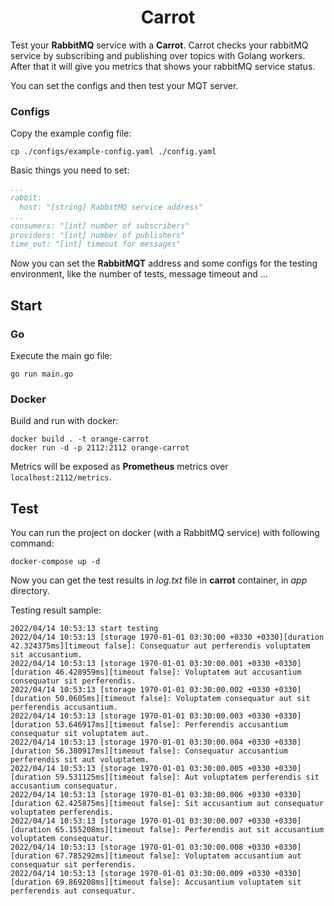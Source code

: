 <h1 align="center">
Carrot
</h1>

Test your **RabbitMQ** service with a **Carrot**. Carrot checks your
rabbitMQ service by subscribing and publishing over topics with Golang workers. After
that it will give you metrics that shows your rabbitMQ service status.

You can set the configs and then test your MQT server.

### Configs
Copy the example config file:
```shell
cp ./configs/example-config.yaml ./config.yaml
```

Basic things you need to set:
```yaml
...
rabbit:
  host: "[string] RabbitMQ service address"
...
consumers: "[int] number of subscribers"
providers: "[int] number of publishers"
time_out: "[int] timeout for messages"
```

Now you can set the **RabbitMQT** address and some configs
for the testing environment, like the number of tests, message
timeout and ...

## Start
### Go
Execute the main go file:
```shell
go run main.go
```

### Docker
Build and run with docker:
```shell
docker build . -t orange-carrot
docker run -d -p 2112:2112 orange-carrot
```

Metrics will be exposed as **Prometheus** metrics over ```localhost:2112/metrics```.

## Test
You can run the project on docker (with a RabbitMQ service) with following command:
```shell
docker-compose up -d
```

Now you can get the test results in _log.txt_ file in **carrot** container, in _app_ directory.

Testing result sample:
```shell
2022/04/14 10:53:13 start testing
2022/04/14 10:53:13 [storage 1970-01-01 03:30:00 +0330 +0330][duration 42.324375ms][timeout false]: Consequatur aut perferendis voluptatem sit accusantium. 
2022/04/14 10:53:13 [storage 1970-01-01 03:30:00.001 +0330 +0330][duration 46.428959ms][timeout false]: Voluptatem aut accusantium consequatur sit perferendis. 
2022/04/14 10:53:13 [storage 1970-01-01 03:30:00.002 +0330 +0330][duration 50.0605ms][timeout false]: Voluptatem consequatur aut sit perferendis accusantium. 
2022/04/14 10:53:13 [storage 1970-01-01 03:30:00.003 +0330 +0330][duration 53.646917ms][timeout false]: Perferendis accusantium consequatur sit voluptatem aut. 
2022/04/14 10:53:13 [storage 1970-01-01 03:30:00.004 +0330 +0330][duration 56.380917ms][timeout false]: Consequatur accusantium perferendis sit aut voluptatem. 
2022/04/14 10:53:13 [storage 1970-01-01 03:30:00.005 +0330 +0330][duration 59.531125ms][timeout false]: Aut voluptatem perferendis sit accusantium consequatur. 
2022/04/14 10:53:13 [storage 1970-01-01 03:30:00.006 +0330 +0330][duration 62.425875ms][timeout false]: Sit accusantium aut consequatur voluptatem perferendis. 
2022/04/14 10:53:13 [storage 1970-01-01 03:30:00.007 +0330 +0330][duration 65.155208ms][timeout false]: Perferendis aut sit accusantium voluptatem consequatur. 
2022/04/14 10:53:13 [storage 1970-01-01 03:30:00.008 +0330 +0330][duration 67.785292ms][timeout false]: Voluptatem accusantium aut consequatur sit perferendis. 
2022/04/14 10:53:13 [storage 1970-01-01 03:30:00.009 +0330 +0330][duration 69.869208ms][timeout false]: Accusantium voluptatem sit perferendis aut consequatur. 
```
